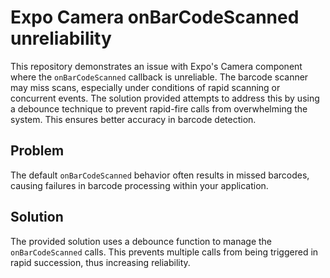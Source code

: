 # Expo Camera onBarCodeScanned unreliability

This repository demonstrates an issue with Expo's Camera component where the `onBarCodeScanned` callback is unreliable.  The barcode scanner may miss scans, especially under conditions of rapid scanning or concurrent events. The solution provided attempts to address this by using a debounce technique to prevent rapid-fire calls from overwhelming the system.  This ensures better accuracy in barcode detection.

## Problem
The default `onBarCodeScanned` behavior often results in missed barcodes, causing failures in barcode processing within your application.

## Solution
The provided solution uses a debounce function to manage the `onBarCodeScanned` calls.  This prevents multiple calls from being triggered in rapid succession, thus increasing reliability. 
